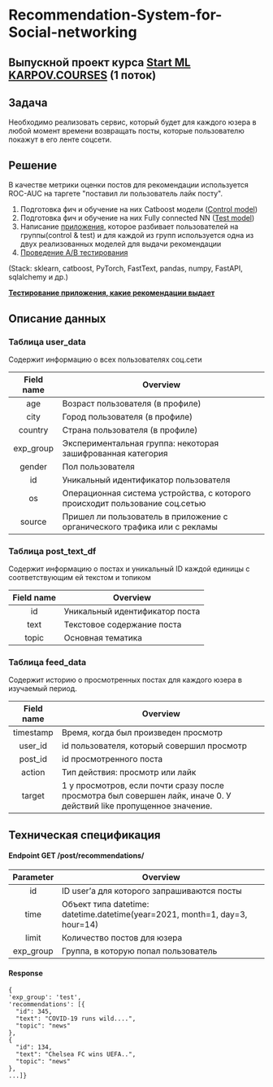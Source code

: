 # Recommendation-System-for-Social-networking

## **Выпускной проект курса** [Start ML KARPOV.COURSES](https://karpov.courses/ml-start) (1 поток)

## Задача
Необходимо реализовать сервис, который будет для каждого юзера в любой момент времени возвращать посты, которые пользователю покажут в его ленте соцсети.

## Решение
В качестве метрики оценки постов для рекомендации используется ROC-AUC на таргете "поставил ли пользователь лайк посту".

1) Подготовка фич и обучение на них Catboost модели ([Control model](https://github.com/Netees/Recommendation-System-for-Social-networking/blob/main/Prep_features_and_learning_models/Model_control_Catboost.ipynb)) 
2) Подготовка фич и обучение на них Fully connected NN ([Test model](https://github.com/Netees/Recommendation-System-for-Social-networking/blob/main/Prep_features_and_learning_models/Model_test_FC_NN.ipynb))
3) Написание [приложения](https://github.com/Netees/Recommendation-System-for-Social-networking/blob/main/app_final.py), которое разбивает пользователей на группы(control & test) и для каждой из групп используется одна из двух реализованных моделей для выдачи рекомендации
4) [Проведение А/В тестирования](https://github.com/Netees/Recommendation-System-for-Social-networking/blob/main/AB%20testing.ipynb)

(Stack: sklearn, catboost, PyTorch, FastText, pandas, numpy, FastAPI, sqlalchemy и др.)

[**Тестирование приложения, какие рекомендации выдает**](https://github.com/Netees/Recommendation-System-for-Social-networking/blob/main/check_req.py)

## Описание данных
### Таблица user_data
Cодержит информацию о всех пользователях соц.сети

| Field name | Overview |
| :---: | --- |
| age |	Возраст пользователя (в профиле) |
| city |	Город пользователя (в профиле) |
| country |	Страна пользователя (в профиле) |
| exp_group |	Экспериментальная группа: некоторая зашифрованная категория |
| gender |	Пол пользователя |
| id |	Уникальный идентификатор пользователя |
| os |	Операционная система устройства, с которого происходит пользование соц.сетью |
| source |	Пришел ли пользователь в приложение с органического трафика или с рекламы |

### Таблица post_text_df
Содержит информацию о постах и уникальный ID каждой единицы с соответствующим ей текстом и топиком

| Field name | Overview |
| :---: | --- |
| id |	Уникальный идентификатор поста |
| text |	Текстовое содержание поста |
| topic |	Основная тематика |

### Таблица feed_data
Содержит историю о просмотренных постах для каждого юзера в изучаемый период. 

| Field name | Overview |
| :---: | --- |
| timestamp |	Время, когда был произведен просмотр |
| user_id |	id пользователя, который совершил просмотр |
| post_id |	id просмотренного поста |
| action |	Тип действия: просмотр или лайк |
| target |	1 у просмотров, если почти сразу после просмотра был совершен лайк, иначе 0. У действий like пропущенное значение. |

## Техническая спецификация

#### Endpoint GET /post/recommendations/

| Parameter |	Overview |
| :---: | --- |
| id |	ID user’а для которого запрашиваются посты |
| time |	Объект типа datetime: datetime.datetime(year=2021, month=1, day=3, hour=14) |
| limit |	Количество постов для юзера |
| exp_group | Группа, в которую попал пользователь |

#### Response

```
{
'exp_group': 'test',
'recommendations': [{
  "id": 345,
  "text": "COVID-19 runs wild....",
  "topic": "news"
}, 
{
  "id": 134,
  "text": "Chelsea FC wins UEFA..",
  "topic": "news"
}, 
...]}
```
